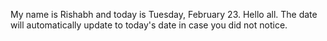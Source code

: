 My name is Rishabh and today is Tuesday, February 23. Hello all. The date will automatically update to today's date in case you did not notice.
